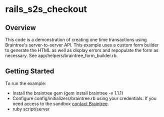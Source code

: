 # rails_s2s_checkout

## Overview

This code is a demonstration of creating one time transactions using Braintree's
server-to-server API. This example uses a custom form builder to
generate the HTML as well as display errors and repopulate the form
as necessary. See app/helpers/braintree_form_builder.rb.

## Getting Started

To run the example:

* Install the braintree gem (gem install braintree -v 1.1.1)
* Configure config/initializers/braintree.rb using your credentials.
  If you need access to the sandbox [contact Braintree](http://bit.ly/contact-braintree).
* ruby script/server

